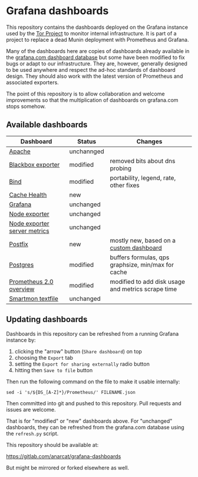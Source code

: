 Grafana dashboards
==================

This repository contains the dashboards deployed on the Grafana
instance used by the [Tor Project][] to monitor internal
infrastructure. It is part of a project to replace a dead Munin
deployment with Prometheus and Grafana.

Many of the dashboards here are copies of dashboards already available
in the [grafana.com dashboard database][] but some have been modified
to fix bugs or adapt to our infrastructure. They are, however,
generally designed to be used anywhere and respect the ad-hoc
standards of dashboard design. They should also work with the latest
version of Prometheus and associated exporters.

[grafana.com dashboard database]: https://grafana.com/dashboards/
[Tor Project]: https://torproject.org/

The point of this repository is to allow collaboration and welcome
improvements so that the multiplication of dashboards on grafana.com
stops somehow.

Available dashboards
--------------------

| Dashboard                        | Status     | Changes                                            |
| ---------                        | ------     | ----                                               |
| [Apache][]                       | unchannged |                                                    |
| [Blackbox exporter][]            | modified   | removed bits about dns probing                     |
| [Bind][]                         | modified   | portability, legend, rate, other fixes             |
| [Cache Health][]                 | new        | |
| [Grafana][]                      | unchanged  |                                                    |
| [Node exporter][]                | unchanged  |                                                    |
| [Node exporter server metrics][] | unchanged  |                                                    |
| [Postfix][]                      | new        | mostly new, based on a [custom dashboard][]        |
| [Postgres][]                     | modified   | buffers formulas, qps graphsize, min/max for cache |
| [Prometheus 2.0 overview][]      | modified   | modified to add disk usage and metrics scrape time |
| [Smartmon textfile][]            | unchanged  |                                                    |

 [Apache]: https://grafana.com/dashboards/3894/
 [Bind]: https://grafana.com/dashboards/10024/
 [Blackbox exporter]: https://grafana.com/grafana/dashboards/9719
 [Cache Health]: https://grafana.com/grafana/dashboards/11203
 [Grafana]: https://grafana.com/dashboards/3590/
 [Node exporter]: https://grafana.com/dashboards/1860/
 [Node exporter server metrics]: https://grafana.com/dashboards/405/
 [Postfix]: https://grafana.com/dashboards/10013/
 [Postgres]: https://grafana.com/dashboards/455
 [Smartmon textfile]: https://grafana.com/dashboards/3992/
 [Prometheus 2.0 overview]: https://grafana.com/dashboards/3662/
[custom dashboard]: https://github.com/kumina/postfix_exporter/issues/21

Updating dashboards
-------------------

Dashboards in this repository can be refreshed from a running Grafana
instance by:

 1. clicking the "arrow" button (`Share dashboard`) on top
 2. choosing the `Export` tab
 3. setting the `Export for sharing externally` radio button
 4. hitting then `Save to file` button

Then run the following command on the file to make it usable internally:

    sed -i 's/${DS_[A-Z]*}/Prometheus/' FILENAME.json

Then committed into git and pushed to this repository. Pull requests
and issues are welcome.

That is for "modified" or "new" dashboards above. For "unchanged"
dashboards, they can be refreshed from the grafana.com database using
the `refresh.py` script.

This repository should be available at:

<https://gitlab.com/anarcat/grafana-dashboards>

But might be mirrored or forked elsewhere as well.
